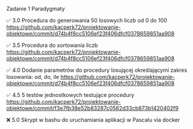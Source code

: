 Zadanie 1 Paradygmaty

✅ 3.0 Procedura do generowania 50 losowych liczb od 0 do 100 https://github.com/kacperk72/projektowanie-obiektowe/commit/d74b4f8cc5106ef23f406dfcf0378659851aa908

✅ 3.5 Procedura do sortowania liczb https://github.com/kacperk72/projektowanie-obiektowe/commit/d74b4f8cc5106ef23f406dfcf0378659851aa908

✅ 4.0 Dodanie parametrów do procedury losującej określającymi zakres losowania: od, do, ile https://github.com/kacperk72/projektowanie-obiektowe/commit/d74b4f8cc5106ef23f406dfcf0378659851aa908

✅ 4.5 5 testów jednostkowych testujące procedury https://github.com/kacperk72/projektowanie-obiektowe/commit/f3e7fb38e52b83287c0562d33cb873b1420402f9

❌ 5.0 Skrypt w bashu do uruchamiania aplikacji w Pascalu via docker
